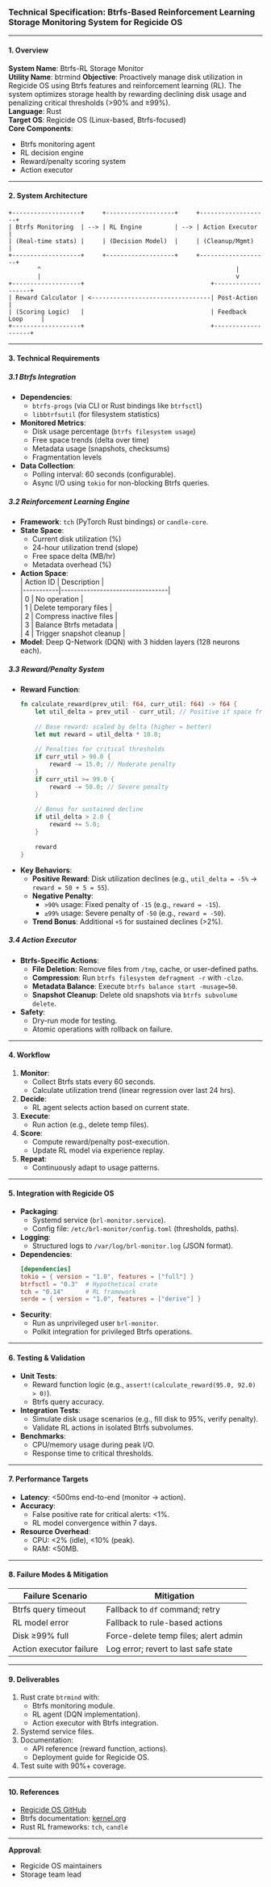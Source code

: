 

### Technical Specification: Btrfs-Based Reinforcement Learning Storage Monitoring System for Regicide OS  

---

#### **1. Overview**  
**System Name**: Btrfs-RL Storage Monitor  
**Utility Name**: btrmind
**Objective**: Proactively manage disk utilization in Regicide OS using Btrfs features and reinforcement learning (RL). The system optimizes storage health by rewarding declining disk usage and penalizing critical thresholds (>90% and ≥99%).  
**Language**: Rust  
**Target OS**: Regicide OS (Linux-based, Btrfs-focused)  
**Core Components**:  
- Btrfs monitoring agent  
- RL decision engine  
- Reward/penalty scoring system  
- Action executor  

---

#### **2. System Architecture**  
```plaintext
+-------------------+     +-------------------+     +-------------------+
| Btrfs Monitoring  | --> | RL Engine         | --> | Action Executor   |
| (Real-time stats) |     | (Decision Model)  |     | (Cleanup/Mgmt)    |
+-------------------+     +-------------------+     +-------------------+
        ^                                                      |
        |                                                      v
+-------------------+                                   +-------------------+
| Reward Calculator | <---------------------------------| Post-Action       |
| (Scoring Logic)   |                                   | Feedback Loop     |
+-------------------+                                   +-------------------+
```

---

#### **3. Technical Requirements**  
##### **3.1 Btrfs Integration**  
- **Dependencies**:  
  - `btrfs-progs` (via CLI or Rust bindings like `btrfsctl`)  
  - `libbtrfsutil` (for filesystem statistics)  
- **Monitored Metrics**:  
  - Disk usage percentage (`btrfs filesystem usage`)  
  - Free space trends (delta over time)  
  - Metadata usage (snapshots, checksums)  
  - Fragmentation levels  
- **Data Collection**:  
  - Polling interval: 60 seconds (configurable).  
  - Async I/O using `tokio` for non-blocking Btrfs queries.  

##### **3.2 Reinforcement Learning Engine**  
- **Framework**: `tch` (PyTorch Rust bindings) or `candle-core`.  
- **State Space**:  
  - Current disk utilization (%)  
  - 24-hour utilization trend (slope)  
  - Free space delta (MB/hr)  
  - Metadata overhead (%)  
- **Action Space**:  
  | Action ID | Description                     |  
  |-----------|---------------------------------|  
  | 0         | No operation                    |  
  | 1         | Delete temporary files         |  
  | 2         | Compress inactive files        |  
  | 3         | Balance Btrfs metadata         |  
  | 4         | Trigger snapshot cleanup       |  
- **Model**: Deep Q-Network (DQN) with 3 hidden layers (128 neurons each).  

##### **3.3 Reward/Penalty System**  
- **Reward Function**:  
  ```rust
  fn calculate_reward(prev_util: f64, curr_util: f64) -> f64 {
      let util_delta = prev_util - curr_util; // Positive if space freed
      
      // Base reward: scaled by delta (higher = better)
      let mut reward = util_delta * 10.0; 
      
      // Penalties for critical thresholds
      if curr_util > 90.0 {
          reward -= 15.0; // Moderate penalty
      }
      if curr_util >= 99.0 {
          reward -= 50.0; // Severe penalty
      }
      
      // Bonus for sustained decline
      if util_delta > 2.0 {
          reward += 5.0;
      }
      
      reward
  }
  ```  
- **Key Behaviors**:  
  - **Positive Reward**: Disk utilization declines (e.g., `util_delta = -5%` → `reward = 50 + 5 = 55`).  
  - **Negative Penalty**:  
    - `>90%` usage: Fixed penalty of `-15` (e.g., `reward = -15`).  
    - `≥99%` usage: Severe penalty of `-50` (e.g., `reward = -50`).  
  - **Trend Bonus**: Additional `+5` for sustained declines (>2%).  

##### **3.4 Action Executor**  
- **Btrfs-Specific Actions**:  
  - **File Deletion**: Remove files from `/tmp`, cache, or user-defined paths.  
  - **Compression**: Run `btrfs filesystem defragment -r` with `-clzo`.  
  - **Metadata Balance**: Execute `btrfs balance start -musage=50`.  
  - **Snapshot Cleanup**: Delete old snapshots via `btrfs subvolume delete`.  
- **Safety**:  
  - Dry-run mode for testing.  
  - Atomic operations with rollback on failure.  

---

#### **4. Workflow**  
1. **Monitor**:  
   - Collect Btrfs stats every 60 seconds.  
   - Calculate utilization trend (linear regression over last 24 hrs).  
2. **Decide**:  
   - RL agent selects action based on current state.  
3. **Execute**:  
   - Run action (e.g., delete temp files).  
4. **Score**:  
   - Compute reward/penalty post-execution.  
   - Update RL model via experience replay.  
5. **Repeat**:  
   - Continuously adapt to usage patterns.  

---

#### **5. Integration with Regicide OS**  
- **Packaging**:  
  - Systemd service (`brl-monitor.service`).  
  - Config file: `/etc/brl-monitor/config.toml` (thresholds, paths).  
- **Logging**:  
  - Structured logs to `/var/log/brl-monitor.log` (JSON format).  
- **Dependencies**:  
  ```toml
  [dependencies]
  tokio = { version = "1.0", features = ["full"] }
  btrfsctl = "0.3"  # Hypothetical crate
  tch = "0.14"      # RL framework
  serde = { version = "1.0", features = ["derive"] }
  ```
- **Security**:  
  - Run as unprivileged user `brl-monitor`.  
  - Polkit integration for privileged Btrfs operations.  

---

#### **6. Testing & Validation**  
- **Unit Tests**:  
  - Reward function logic (e.g., `assert!(calculate_reward(95.0, 92.0) > 0)`).  
  - Btrfs query accuracy.  
- **Integration Tests**:  
  - Simulate disk usage scenarios (e.g., fill disk to 95%, verify penalty).  
  - Validate RL actions in isolated Btrfs subvolumes.  
- **Benchmarks**:  
  - CPU/memory usage during peak I/O.  
  - Response time to critical thresholds.  

---

#### **7. Performance Targets**  
- **Latency**: <500ms end-to-end (monitor → action).  
- **Accuracy**:  
  - False positive rate for critical alerts: <1%.  
  - RL model convergence within 7 days.  
- **Resource Overhead**:  
  - CPU: <2% (idle), <10% (peak).  
  - RAM: <50MB.  

---

#### **8. Failure Modes & Mitigation**  
| Failure Scenario               | Mitigation                          |  
|--------------------------------|-------------------------------------|  
| Btrfs query timeout            | Fallback to `df` command; retry     |  
| RL model error                 | Fallback to rule-based actions      |  
| Disk ≥99% full                 | Force-delete temp files; alert admin|  
| Action executor failure        | Log error; revert to last safe state|  

---

#### **9. Deliverables**  
1. Rust crate `btrmind` with:  
   - Btrfs monitoring module.  
   - RL agent (DQN implementation).  
   - Action executor with Btrfs integration.  
2. Systemd service files.  
3. Documentation:  
   - API reference (reward function, actions).  
   - Deployment guide for Regicide OS.  
4. Test suite with 90%+ coverage.  

---

#### **10. References**  
- [Regicide OS GitHub](https://github.com/awdemos/RegicideOS)  
- Btrfs documentation: [kernel.org](https://btrfs.wiki.kernel.org/)  
- Rust RL frameworks: `tch`, `candle`  

---  
**Approval**:  
- Regicide OS maintainers  
- Storage team lead

